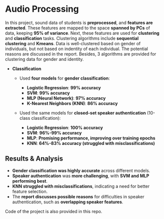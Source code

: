 # Audio Processing
In this project, sound data of students is **preprocessed**, and **features are extracted**. These features are mapped to the space **spanned by PCs** of data, keeping **95% of variance**. Next, these features are used for **clustering** and **classification** tasks. Clustering algorithms include **sequential clustering** and **Kmeans**. Data is well-clustered based on gender of individuals, but not based on indentity of each individual. The potential reasons are discussed in the report. Besides, 3 algorithms are provided for clustering data for gender and identity.

- **Classification**  
  - Used **four models** for **gender classification**:
    - **Logistic Regression**: **99% accuracy**  
    - **SVM**: **99% accuracy**  
    - **MLP (Neural Network)**: **97% accuracy**  
    - **K-Nearest Neighbors (KNN)**: **86% accuracy**  

  - Used the same models for **closed-set speaker authentication** (10-class classification):  
    - **Logistic Regression**: **100% accuracy**  
    - **SVM**: **96%-99% accuracy**  
    - **MLP**: **Promising performance, improving over training epochs**  
    - **KNN**: **64%-83% accuracy (struggled with misclassifications)**  

## **Results & Analysis**
- **Gender classification was highly accurate** across different models.  
- **Speaker authentication** was **more challenging**, with **SVM and MLP performing best**.  
- **KNN struggled with misclassifications**, indicating a need for better feature selection.  
- The **report discusses possible reasons** for difficulties in speaker authentication, such as **overlapping speaker features**.

Code of the project is also provided in this repo.
